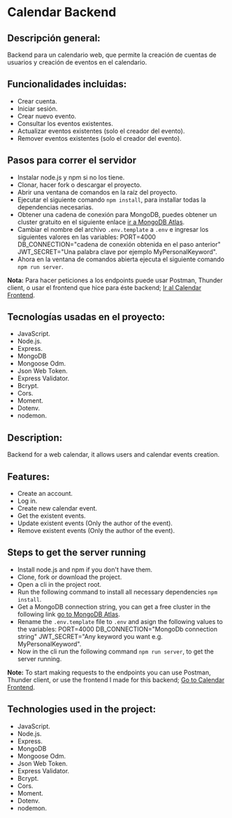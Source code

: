 # **Calendar Backend**

## **Descripción general:**

Backend para un calendario web, que permite la creación de cuentas de usuarios y creación de eventos en el calendario.

## **Funcionalidades incluidas:**

* Crear cuenta.
* Iniciar sesión.
* Crear nuevo evento.
* Consultar los eventos existentes.
* Actualizar eventos existentes (solo el creador del evento).
* Remover eventos existentes (solo el creador del evento).

## **Pasos para correr el servidor**

* Instalar node.js y npm si no los tiene.
* Clonar, hacer fork o descargar el proyecto.
* Abrir una ventana de comandos en la raíz del proyecto.
* Ejecutar el siguiente comando ```npm install```, para installar todas la dependencias necesarias.
* Obtener una cadena de conexión para MongoDB, puedes obtener un cluster gratuito en el siguiente enlace [ir a MongoDB Atlas](https://www.mongodb.com/cloud/atlas/register "MongoDB Atlas").
* Cambiar el nombre del archivo ```.env.template``` a ```.env``` e ingresar los siguientes valores en las variables: PORT=4000 DB_CONNECTION="cadena de conexión obtenida en el paso anterior" JWT_SECRET="Una palabra clave por ejemplo MyPersonalKeyword".
* Ahora en la ventana de comandos abierta ejecuta el siguiente comando ```npm run server```.

**Nota:** Para hacer peticiones a los endpoints puede usar Postman, Thunder client, o usar el frontend que hice para éste backend; [Ir al Calendar Frontend](https://github.com/EduardoUh/calendar-frontend "Calendar Frontend").

## **Tecnologías usadas en el proyecto:**

* JavaScript.
* Node.js.
* Express.
* MongoDB
* Mongoose Odm.
* Json Web Token.
* Express Validator.
* Bcrypt.
* Cors.
* Moment.
* Dotenv.
* nodemon.

## **Description:**

Backend for a web calendar, it allows users and calendar events creation.

## **Features:**

* Create an account.
* Log in.
* Create new calendar event.
* Get the existent events.
* Update existent events (Only the author of the event).
* Remove existent events (Only the author of the event).

## **Steps to get the server running**

* Install node.js and npm if you don't have them.
* Clone, fork or download the project.
* Open a cli in the project root.
* Run the following command to install all necessary dependencies ```npm install```.
* Get a MongoDB connection string, you can get a free cluster in the following link [go to MongoDB Atlas](https://www.mongodb.com/cloud/atlas/register "MongoDb Atlas").
* Rename the ```.env.template``` file to ```.env``` and asign the following values to the variables: PORT=4000 DB_CONNECTION="MongoDb connection string" JWT_SECRET="Any keyword you want e.g. MyPersonalKeyword".
* Now in the cli run the following command ```npm run server```, to get the server running.

**Note:** To start making requests to the endpoints you can use Postman, Thunder client, or use the frontend I made for this backend; [Go to Calendar Frontend](https://github.com/EduardoUh/calendar-frontend "Calendar Frontend").

## **Technologies used in the project:**

* JavaScript.
* Node.js.
* Express.
* MongoDB
* Mongoose Odm.
* Json Web Token.
* Express Validator.
* Bcrypt.
* Cors.
* Moment.
* Dotenv.
* nodemon.